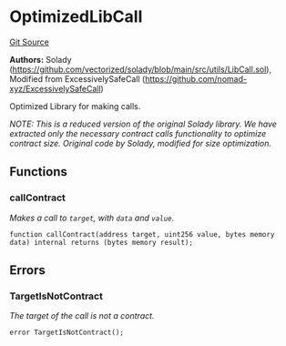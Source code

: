 # OptimizedLibCall
[Git Source](https://github.com/VerisLabs/KAM/blob/7810ef786f844ebd78831ee424b7ee896113d92b/src/vendor/solady/utils/OptimizedLibCall.sol)

**Authors:**
Solady (https://github.com/vectorized/solady/blob/main/src/utils/LibCall.sol), Modified from ExcessivelySafeCall (https://github.com/nomad-xyz/ExcessivelySafeCall)

Optimized Library for making calls.

*NOTE: This is a reduced version of the original Solady library.
We have extracted only the necessary contract calls functionality to optimize contract size.
Original code by Solady, modified for size optimization.*


## Functions
### callContract

*Makes a call to `target`, with `data` and `value`.*


```solidity
function callContract(address target, uint256 value, bytes memory data) internal returns (bytes memory result);
```

## Errors
### TargetIsNotContract
*The target of the call is not a contract.*


```solidity
error TargetIsNotContract();
```

